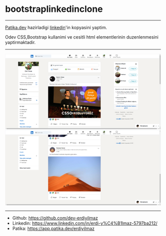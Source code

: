 # bootstraplinkedinclone

---
[Patika.dev](https://academy.patika.dev/courses/bootstrap/odev3) hazirladigi [linkedin](https://www.linkedin.com/)'in kopyasini yaptim.

Odev CSS,Bootstrap kullanimi ve cesitli html elementlerinin duzenlenmesini yaptirmaktadir.

---

![linkedin_odev_foto_1](/img/proje_finish_images/linked01.png)
![linkedin_odev_foto_1](/img/proje_finish_images/linked02.png)

---
- Github: https://github.com/dev-erdiyilmaz
- Linkedin: https://www.linkedin.com/in/erdi-y%C4%B1lmaz-5797ba212/
- Patika: https://app.patika.dev/erdiyilmaz